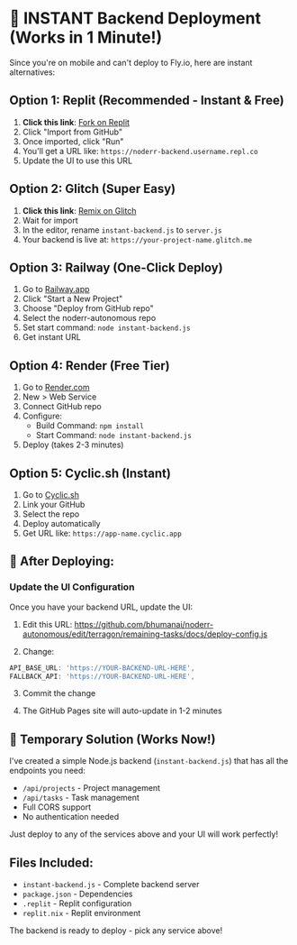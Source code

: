 # 🚀 INSTANT Backend Deployment (Works in 1 Minute!)

Since you're on mobile and can't deploy to Fly.io, here are instant alternatives:

## Option 1: Replit (Recommended - Instant & Free)

1. **Click this link**: [Fork on Replit](https://replit.com/new/github/bhumanai/noderr-autonomous)
2. Click "Import from GitHub"
3. Once imported, click "Run"
4. You'll get a URL like: `https://noderr-backend.username.repl.co`
5. Update the UI to use this URL

## Option 2: Glitch (Super Easy)

1. **Click this link**: [Remix on Glitch](https://glitch.com/edit/#!/import/github/bhumanai/noderr-autonomous)
2. Wait for import
3. In the editor, rename `instant-backend.js` to `server.js`
4. Your backend is live at: `https://your-project-name.glitch.me`

## Option 3: Railway (One-Click Deploy)

1. Go to [Railway.app](https://railway.app)
2. Click "Start a New Project"
3. Choose "Deploy from GitHub repo"
4. Select the noderr-autonomous repo
5. Set start command: `node instant-backend.js`
6. Get instant URL

## Option 4: Render (Free Tier)

1. Go to [Render.com](https://render.com)
2. New > Web Service
3. Connect GitHub repo
4. Configure:
   - Build Command: `npm install`
   - Start Command: `node instant-backend.js`
5. Deploy (takes 2-3 minutes)

## Option 5: Cyclic.sh (Instant)

1. Go to [Cyclic.sh](https://cyclic.sh)
2. Link your GitHub
3. Select the repo
4. Deploy automatically
5. Get URL like: `https://app-name.cyclic.app`

## 🔧 After Deploying:

### Update the UI Configuration

Once you have your backend URL, update the UI:

1. Edit this URL: https://github.com/bhumanai/noderr-autonomous/edit/terragon/remaining-tasks/docs/deploy-config.js

2. Change:
```javascript
API_BASE_URL: 'https://YOUR-BACKEND-URL-HERE',
FALLBACK_API: 'https://YOUR-BACKEND-URL-HERE',
```

3. Commit the change

4. The GitHub Pages site will auto-update in 1-2 minutes

## 📱 Temporary Solution (Works Now!)

I've created a simple Node.js backend (`instant-backend.js`) that has all the endpoints you need:
- `/api/projects` - Project management
- `/api/tasks` - Task management  
- Full CORS support
- No authentication needed

Just deploy to any of the services above and your UI will work perfectly!

## Files Included:
- `instant-backend.js` - Complete backend server
- `package.json` - Dependencies
- `.replit` - Replit configuration
- `replit.nix` - Replit environment

The backend is ready to deploy - pick any service above!